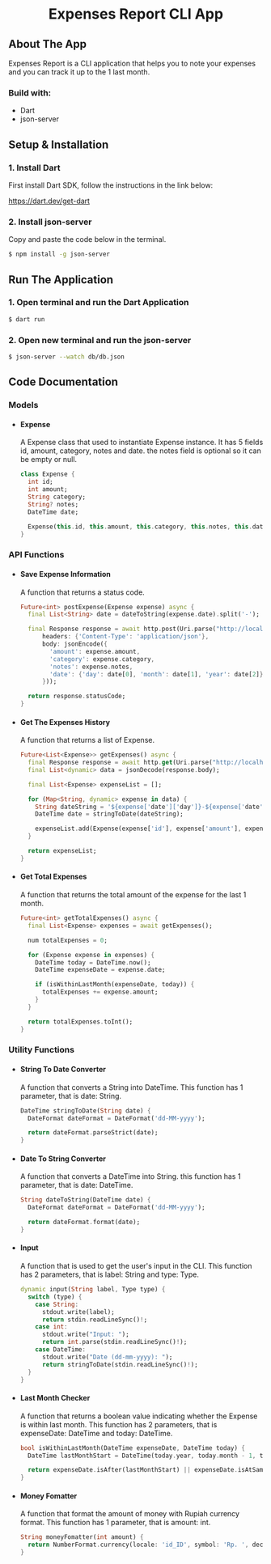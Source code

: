 <h1 align="center">Expenses Report CLI App</h1>

## About The App
Expenses Report is a CLI application that helps you to note your expenses and you can track it up to the 1 last month.

### Build with:
- Dart
- json-server

## Setup & Installation

### 1. Install Dart

<p>First install Dart SDK, follow the instructions in the link below:</p>
<a href="https://dart.dev/get-dart" target="_blank">https://dart.dev/get-dart</a>

### 2. Install json-server

Copy and paste the code below in the terminal.

```sh
$ npm install -g json-server
```

## Run The Application

### 1. Open terminal and run the Dart Application

```sh
$ dart run
```

### 2. Open new terminal and run the json-server
```sh
$ json-server --watch db/db.json
```

## Code Documentation

### Models
- #### Expense
  A Expense class that used to instantiate Expense instance. It has 5 fields id, amount, category, notes and date. the notes field is optional so it can be empty or null.

  ```dart
  class Expense {
    int id;
    int amount;
    String category;
    String? notes;
    DateTime date;

    Expense(this.id, this.amount, this.category, this.notes, this.date);
  }
  ```

### API Functions
- #### Save Expense Information
  A function that returns a status code.
  
  ```dart
  Future<int> postExpense(Expense expense) async {
    final List<String> date = dateToString(expense.date).split('-');

    final Response response = await http.post(Uri.parse("http://localhost:3000/expenses"),
        headers: {'Content-Type': 'application/json'},
        body: jsonEncode({
          'amount': expense.amount,
          'category': expense.category,
          'notes': expense.notes,
          'date': {'day': date[0], 'month': date[1], 'year': date[2]}
        }));

    return response.statusCode;
  }
  ```

- #### Get The Expenses History
  A function that  returns a list of Expense.

  ```dart
  Future<List<Expense>> getExpenses() async {
    final Response response = await http.get(Uri.parse("http://localhost:3000/expenses"));
    final List<dynamic> data = jsonDecode(response.body);

    final List<Expense> expenseList = [];

    for (Map<String, dynamic> expense in data) {
      String dateString = '${expense['date']['day']}-${expense['date']['month']}-${expense['date']['year']}';
      DateTime date = stringToDate(dateString);

      expenseList.add(Expense(expense['id'], expense['amount'], expense['category'], expense['notes'], date));
    }

    return expenseList;
  }
  ```

- #### Get Total Expenses
  A function that returns the total amount of the expense for the last 1 month.

  ```dart
  Future<int> getTotalExpenses() async {
    final List<Expense> expenses = await getExpenses();

    num totalExpenses = 0;

    for (Expense expense in expenses) {
      DateTime today = DateTime.now();
      DateTime expenseDate = expense.date;

      if (isWithinLastMonth(expenseDate, today)) {
        totalExpenses += expense.amount;
      }
    }

    return totalExpenses.toInt();
  }
  ```

### Utility Functions
- #### String To Date Converter
  A function that converts a String into DateTime. This function has 1 parameter, that is date: String.

  ```dart
  DateTime stringToDate(String date) {
    DateFormat dateFormat = DateFormat('dd-MM-yyyy');

    return dateFormat.parseStrict(date);
  }
  ```

- #### Date To String Converter
  A function that converts a DateTime into String. this function has 1 parameter, that is date: DateTime.

  ```dart
  String dateToString(DateTime date) {
    DateFormat dateFormat = DateFormat('dd-MM-yyyy');

    return dateFormat.format(date);
  }
  ```

- #### Input
  A function that is used to get the user's input in the CLI. This function has 2 parameters, that is label: String and type: Type.

  ```dart
  dynamic input(String label, Type type) {
    switch (type) {
      case String:
        stdout.write(label);
        return stdin.readLineSync()!;
      case int:
        stdout.write("Input: ");
        return int.parse(stdin.readLineSync()!);
      case DateTime:
        stdout.write("Date (dd-mm-yyyy): ");
        return stringToDate(stdin.readLineSync()!);
    }
  }
  ```

- #### Last Month Checker
  A function that returns a boolean value indicating whether the Expense is within last month. This function has 2 parameters, that is expenseDate: DateTime and today: DateTime.

  ```dart
  bool isWithinLastMonth(DateTime expenseDate, DateTime today) {
    DateTime lastMonthStart = DateTime(today.year, today.month - 1, today.day);

    return expenseDate.isAfter(lastMonthStart) || expenseDate.isAtSameMomentAs(lastMonthStart);
  }
  ```

- #### Money Fomatter
  A function that format the amount of money with Rupiah currency format. This function has 1 parameter, that is amount: int.

  ```dart
  String moneyFomatter(int amount) {
    return NumberFormat.currency(locale: 'id_ID', symbol: 'Rp. ', decimalDigits: 2).format(amount);
  }
  ```
